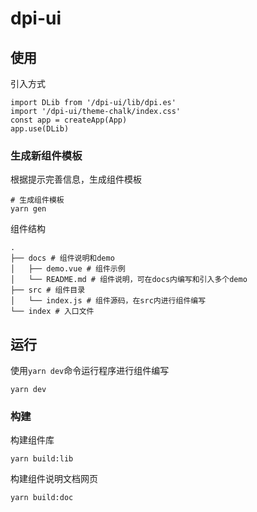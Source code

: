 # dpi-ui

## 使用

引入方式

```shell
import DLib from '/dpi-ui/lib/dpi.es'
import '/dpi-ui/theme-chalk/index.css'
const app = createApp(App)
app.use(DLib)
```

### 生成新组件模板

根据提示完善信息，生成组件模板

```shell
# 生成组件模板
yarn gen
```

组件结构

```shell
.
├── docs # 组件说明和demo
│   ├── demo.vue # 组件示例
│   └── README.md # 组件说明，可在docs内编写和引入多个demo
├── src # 组件目录
│   └── index.js # 组件源码，在src内进行组件编写
└── index # 入口文件
```

## 运行

使用`yarn dev`命令运行程序进行组件编写

```shell
yarn dev
```

### 构建

构建组件库

```shell
yarn build:lib
```

构建组件说明文档网页

```shell
yarn build:doc
```

